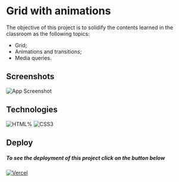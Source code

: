 # Grid with animations

The objective of this project is to solidify the contents learned in the classroom as the following topics:
- Grid;
- Animations and transitions;
- Media queries.


## Screenshots

![App Screenshot](https://github.com/mkclimako/README-files/blob/main/Grid%20with%20animation/desktopandmobile.png)


## Technologies

![HTML%](https://img.shields.io/badge/HTML5-E34F26?style=for-the-badge&logo=html5&logoColor=white)
![CSS3](https://img.shields.io/badge/CSS3-1572B6?style=for-the-badge&logo=css3&logoColor=white)

## Deploy
##### To see the deployment of this project click on the button below
[![Vercel](https://img.shields.io/badge/Vercel-000000?style=for-the-badge&logo=vercel&logoColor=white)](https://grid-with-animation.vercel.app/)

